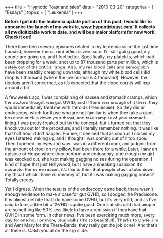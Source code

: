 +++
title = "Hypnotic Toast and tales"
date = "2010-03-20"
categories = [ "Essays" ]
topics = [ "Leukemia" ]
+++

**Before I get into the leukemia update portion of this post, I would like to announce the launch of my website, <a href="http://www.hypnotictoast.com" target="_self">www.hypnotictoast.com</a>! It collects all my digitizable work to date, and will be a major platform for new work. Check it out!**

<!--more-->

There have been several episodes related to my leukemia since the last time I posted, however the current effect is zero sum: I&#8217;m still going good, my counts are going up, and I feel better. Specifically, my platelets, which had been dropping for a week, shot up to 87 thousand parts per million, which is safely out of the critical range. Also, my red blood cells and hemoglobin have been steadily creeping upwards, although my white blood cells did drop to 1 thousand (where the low normal is 4 thousand). However, the doctors aren&#8217;t concerned, as it&#8217;s expected that the blood counts will hop around a bit.

A few weeks ago, I was complaining of nausea and stomach cramps, which the doctors thought was gut GVHD, and if there was enough of it there, they would immediately treat me with steroids (Prednisone). So they did an endoscopy, which for those who are not familiar is when they take a giant hose and stick in down your throat, and take samples of your stomach lining. I was pretty freaked out by the concept, but it turned out that they knock you out for the procedure, and I literally remember nothing. It was like that half hour didn&#8217;t happen. For me, it seemed that as soon as I closed my eyes I started waking up, and I thought I was coming out of it too soon. Then I opened my eyes and saw I was in a different room, and judging from the amount of drool on my pillow, had been there for a while. Later, I saw an episode of House where they perform and endoscopy, and though the girl was knocked out, she kept making gagging noises during the operation. I kind of hope that just Hollywood, but I have a sneaking suspicion it&#8217;s accurate. For some reason, it&#8217;s fine to think that people stuck a tube down my throat which I have no memory of, but if I was making gagging noises? Totally creepy.

Yet I digress. When the results of the endoscopy came back, there wasn&#8217;t enough evidence to make a case for gut GVHD, so I dodged the Prednisone. It is almost definite that I do have some GVHD, but it&#8217;s very mild, and as I&#8217;ve said before, a little bit of GVHD is quite good. One statistic said that people are something like 50% less likely to have a remission if they have had GVHD in some form. In other news, I&#8217;ve been exercising much more; every day for one hour or more, plus walks (It&#8217;s so beautiful!). Thanks to Uncle Jim and Aunt Mary for the Thera-Bands, they really get the job done!  And that&#8217;s all there is. Catch you all on the slip slide.
